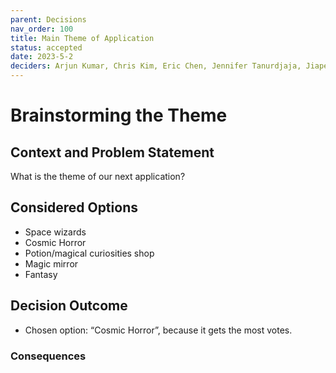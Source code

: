 ```yaml
---
parent: Decisions
nav_order: 100
title: Main Theme of Application
status: accepted
date: 2023-5-2
deciders: Arjun Kumar, Chris Kim, Eric Chen, Jennifer Tanurdjaja, Jiapei(Peter) Chen, Jiaxin(Jessica) He, Jinshi He, Ryan Lee, Xin(Vicky) Shu
---
```


# Brainstorming the Theme

## Context and Problem Statement
What is the theme of our next application?

## Considered Options
* Space wizards
* Cosmic Horror
* Potion/magical curiosities shop
* Magic mirror
* Fantasy


## Decision Outcome
* Chosen option: “Cosmic Horror”, because it gets the most votes.


### Consequences


